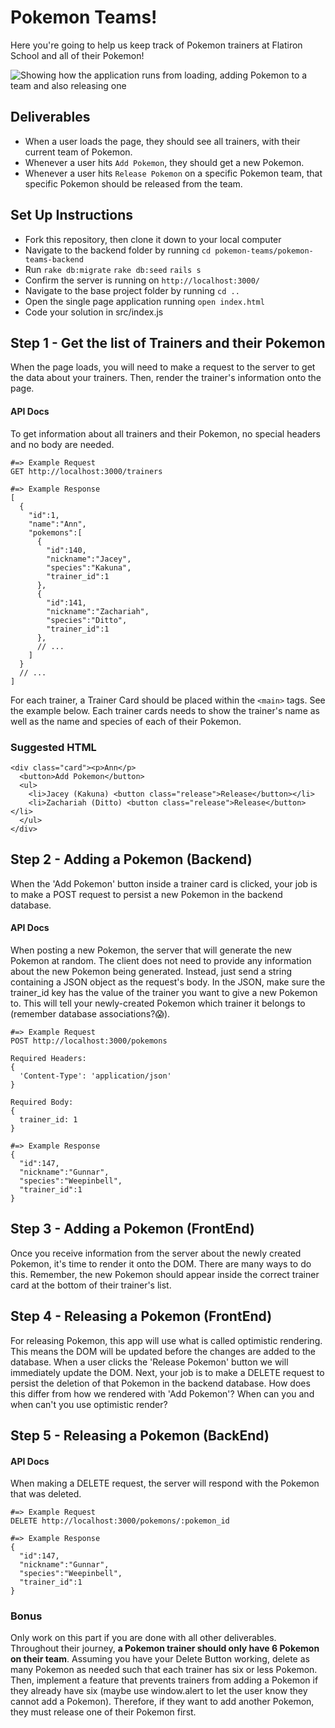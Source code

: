 # Pokemon Teams!

Here you're going to help us keep track of Pokemon trainers at Flatiron School and all of their Pokemon!

![Showing how the application runs from loading, adding Pokemon to a team and also releasing one](/assets/pokemon_teams.gif)

## Deliverables
- When a user loads the page, they should see all trainers, with their current team of Pokemon.
- Whenever a user hits `Add Pokemon`, they should get a new Pokemon.
- Whenever a user hits `Release Pokemon` on a specific Pokemon team, that specific Pokemon should be released from the team.

## Set Up Instructions
- Fork this repository, then clone it down to your local computer
- Navigate to the backend folder by running ```cd pokemon-teams/pokemon-teams-backend```
- Run ```rake db:migrate``` ```rake db:seed``` ```rails s```
- Confirm the server is running on ```http://localhost:3000/```
- Navigate to the base project folder by running ```cd ..```
- Open the single page application running ```open index.html```
- Code your solution in src/index.js

## Step 1 - Get the list of Trainers and their Pokemon
When the page loads, you will need to make a request to the server to get the data about your trainers. Then, render the trainer's information onto the page.

#### API Docs
To get information about all trainers and their Pokemon, no special headers and no body are needed.

```
#=> Example Request
GET http://localhost:3000/trainers

#=> Example Response
[
  {
    "id":1,
    "name":"Ann",
    "pokemons":[
      {
        "id":140,
        "nickname":"Jacey",
        "species":"Kakuna",
        "trainer_id":1
      },
      {
        "id":141,
        "nickname":"Zachariah",
        "species":"Ditto",
        "trainer_id":1
      },
      // ...
    ]
  }
  // ...
]
```

For each trainer, a Trainer Card should be placed within the `<main>` tags. See the example below. Each trainer cards needs to show the trainer's name as well as the name and species of each of their Pokemon.

### Suggested HTML
```
<div class="card"><p>Ann</p>
  <button>Add Pokemon</button>
  <ul>
    <li>Jacey (Kakuna) <button class="release">Release</button></li>
    <li>Zachariah (Ditto) <button class="release">Release</button></li>
  </ul>
</div>
```

## Step 2 - Adding a Pokemon (Backend)

When the 'Add Pokemon' button inside a trainer card is clicked, your job is to make a POST request to persist a new Pokemon in the backend database.

#### API Docs
When posting a new Pokemon, the server that will generate the new Pokemon at random. The client does not need to provide any information about the new Pokemon being generated. Instead, just send a string containing a JSON object as the request's body. In the JSON, make sure the trainer_id key has the value of the trainer you want to give a new Pokemon to. This will tell your newly-created Pokemon which trainer it belongs to (remember database associations?😱).

```
#=> Example Request
POST http://localhost:3000/pokemons

Required Headers:
{
  'Content-Type': 'application/json'
}

Required Body:
{
  trainer_id: 1
}

#=> Example Response
{
  "id":147,
  "nickname":"Gunnar",
  "species":"Weepinbell",
  "trainer_id":1
}
```

## Step 3 - Adding a Pokemon (FrontEnd)

Once you receive information from the server about the newly created Pokemon, it's time to render it onto the DOM. There are many ways to do this. Remember, the new Pokemon should appear inside the correct trainer card at the bottom of their trainer's list.

## Step 4 - Releasing a Pokemon (FrontEnd)

For releasing Pokemon, this app will use what is called optimistic rendering. This means the DOM will be updated before the changes are added to the database. When a user clicks the 'Release Pokemon' button we will immediately update the DOM. Next, your job is to make a DELETE request to persist the deletion of that Pokemon in the backend database. How does this differ from how we rendered with 'Add Pokemon'? When can you and when can't you use optimistic render?

## Step 5 - Releasing a Pokemon (BackEnd)

#### API Docs
When making a DELETE request, the server will respond with the Pokemon that was deleted.
```
#=> Example Request
DELETE http://localhost:3000/pokemons/:pokemon_id

#=> Example Response
{
  "id":147,
  "nickname":"Gunnar",
  "species":"Weepinbell",
  "trainer_id":1
}
```

### Bonus
Only work on this part if you are done with all other deliverables. Throughout their journey, **a Pokemon trainer should only have 6 Pokemon on their team**. Assuming you have your Delete Button working, delete as many Pokemon as needed such that each trainer has six or less Pokemon. Then, implement a feature that prevents trainers from adding a Pokemon if they already have six (maybe use window.alert to let the user know they cannot add a Pokemon). Therefore, if they want to add another Pokemon, they must release one of their Pokemon first.

